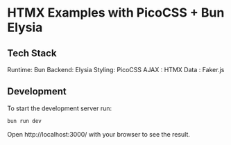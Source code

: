 # HTMX Examples with PicoCSS + Bun Elysia

## Tech Stack
Runtime: Bun
Backend: Elysia
Styling: PicoCSS
AJAX   : HTMX
Data   : Faker.js

## Development
To start the development server run:
```bash
bun run dev
```

Open http://localhost:3000/ with your browser to see the result.